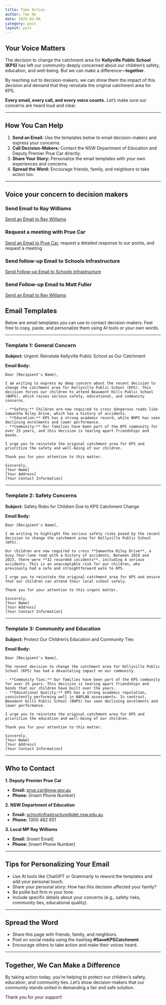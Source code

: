 ```yaml
---
title: Take Action
author: Tao He
date: 2025-02-06
category: post
layout: post
---
```


## **Your Voice Matters**

The decision to change the catchment area for **Kellyville Public School (KPS)** has left our community deeply concerned about our children’s safety, education, and well-being. But we can make a difference—**together**.  

By reaching out to decision-makers, we can show them the impact of this decision and demand that they reinstate the original catchment area for KPS.  

**Every email, every call, and every voice counts.** Let’s make sure our concerns are heard loud and clear.  

---

## **How You Can Help**

1. **Send an Email:** Use the templates below to email decision-makers and express your concerns.  
2. **Call Decision-Makers:** Contact the NSW Department of Education and Deputy Premier Prue Car directly.  
3. **Share Your Story:** Personalize the email templates with your own experiences and concerns.  
4. **Spread the Word:** Encourage friends, family, and neighbors to take action too.  

---

## Voice your concern to decision makers

### Send Email to Ray Williams

[Send an Email to Ray Williams](mailto:kellyville@parliament.nsw.gov.au?cc=backtokps@gmail.com)

### Request a meeting with Prue Car

[Send an Email to Prue Car](https://www.nsw.gov.au/nsw-government/ministers/deputy-premier), request a detailed response to our points, and request a meeting

### Send follow-up Email to Schools Infrastructure

[⁠Send Follow-up Email to Schools Infrastructure](mailto:sinsw@det.nsw.edu.au?cc=backtokps@gmail.com)

### ⁠Send Follow-up Email to Matt Fuller

[Send an Email to Ray Williams](mailto:metronorthnirimba@det.nsw.edu.au?cc=backtokps@gmail.com)


## **Email Templates**

Below are email templates you can use to contact decision-makers. Feel free to copy, paste, and personalize them using AI tools or your own words.  

---

### **Template 1: General Concern**

**Subject:** Urgent: Reinstate Kellyville Public School as Our Catchment  

**Email Body:** 

```
Dear [Recipient's Name],  

I am writing to express my deep concern about the recent decision to change the catchment area for Kellyville Public School (KPS). This decision forces our children to attend Beaumont Hills Public School (BHPS), which raises serious safety, educational, and community concerns.  

- **Safety:** Children are now required to cross dangerous roads like Samantha Riley Drive, which has a history of accidents.  
- **Education:** KPS has a strong academic record, while BHPS has seen declining enrolments and lower performance.  
- **Community:** Our families have been part of the KPS community for over 25 years, and this decision is tearing apart friendships and bonds.  

I urge you to reinstate the original catchment area for KPS and prioritize the safety and well-being of our children.  

Thank you for your attention to this matter.  

Sincerely,  
[Your Name]  
[Your Address]  
[Your Contact Information]
```

---

### **Template 2: Safety Concerns**

**Subject:** Safety Risks for Children Due to KPS Catchment Change  

**Email Body:**  
```
Dear [Recipient's Name],  

I am writing to highlight the serious safety risks posed by the recent decision to change the catchment area for Kellyville Public School (KPS).  

Our children are now required to cross **Samantha Riley Drive**, a busy four-lane road with a history of accidents. Between 2019 and 2023, there were **32 recorded incidents**, including 4 serious accidents. This is an unacceptable risk for our children, who previously had a safe and straightforward walk to KPS.  

I urge you to reinstate the original catchment area for KPS and ensure that our children can attend their local school safely.  

Thank you for your attention to this urgent matter.  

Sincerely,  
[Your Name]  
[Your Address]  
[Your Contact Information]
```  

---

### **Template 3: Community and Education**

**Subject:** Protect Our Children’s Education and Community Ties  

**Email Body:**

```
Dear [Recipient's Name],  

The recent decision to change the catchment area for Kellyville Public School (KPS) has had a devastating impact on our community.  

- **Community Ties:** Our families have been part of the KPS community for over 25 years. This decision is tearing apart friendships and bonds that our children have built over the years.  
- **Educational Quality:** KPS has a strong academic reputation, consistently performing well in NAPLAN assessments. In contrast, Beaumont Hills Public School (BHPS) has seen declining enrolments and lower performance.  

I urge you to reinstate the original catchment area for KPS and prioritize the education and well-being of our children.  

Thank you for your attention to this matter.  

Sincerely,  
[Your Name]  
[Your Address]  
[Your Contact Information]
```

---

## **Who to Contact**

**1. Deputy Premier Prue Car**  
- **Email:** prue.car@nsw.gov.au  
- **Phone:** [Insert Phone Number]  

**2. NSW Department of Education**  
- **Email:** schoolinfrastructure@det.nsw.edu.au  
- **Phone:** 1300 482 651  

**3. Local MP Ray Williams**  
- **Email:** [Insert Email]  
- **Phone:** [Insert Phone Number]  

---

## **Tips for Personalizing Your Email**

- Use AI tools like ChatGPT or Grammarly to reword the templates and add your personal touch.  
- Share your personal story: How has this decision affected your family?  
- Be polite but firm in your tone.  
- Include specific details about your concerns (e.g., safety risks, community ties, educational quality).  

---

## **Spread the Word**

- Share this page with friends, family, and neighbors.  
- Post on social media using the hashtag **#SaveKPSCatchment**.  
- Encourage others to take action and make their voices heard.  

---

## **Together, We Can Make a Difference**

By taking action today, you’re helping to protect our children’s safety, education, and community ties. Let’s show decision-makers that our community stands united in demanding a fair and safe solution.  

Thank you for your support!  

